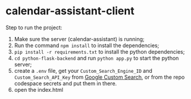 # calendar-assistant-client

Step to run the project:
1. Make sure the server (calendar-assistant) is running;
2. Run the command `npm install` to install the dependencies;
3. `pip install -r requirements.txt` to install the python dependencies;
4. `cd python-flask-backend` and run `python app.py` to start the python server;
5. create a `.env` file, get your `Custom_Search_Engine_ID` and `Custom_Search_API_Key` from [Google Custom Search](https://developers.google.com/custom-search/v1/overview), or from the repo codespace secrets and put them in there.
5. open the index.html